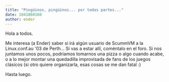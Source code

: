 ```yaml
---
title: "Pingüinos, pingüinos... por todas partes..."
date: 1041860160
author: ender
---
```


Hola a todos.  
  
Me interesa (a Ender) saber si irá algún usuario de ScummVM a la Linux.conf.au '03 de Perth... Si vas a estar allí, coméntalo en el foro. Si nos juntamos unos pocos, podríamos tomarnos una pizza o algo cuando acabe, o a lo mejor montar una quedadilla improvisada de fans de los juegos clásicos (si otro quiere organizarla, esas cosas se me dan fatal :)  
  
Hasta luego.
